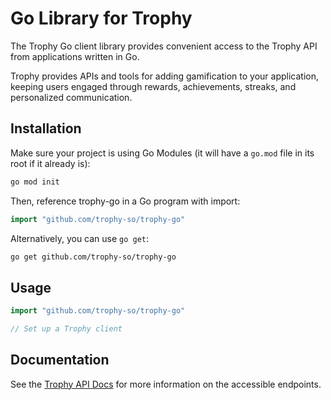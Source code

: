 # Go Library for Trophy

The Trophy Go client library provides convenient access to the Trophy API from applications written
in Go.

Trophy provides APIs and tools for adding gamification to your application, keeping users engaged
through rewards, achievements, streaks, and personalized communication.

## Installation

Make sure your project is using Go Modules (it will have a `go.mod` file in its root if it already
is):

```bash
go mod init
```

Then, reference trophy-go in a Go program with import:

```go
import "github.com/trophy-so/trophy-go"
```

Alternatively, you can use `go get`:

```bash
go get github.com/trophy-so/trophy-go
```

## Usage

```go
import "github.com/trophy-so/trophy-go"

// Set up a Trophy client


```

## Documentation

See the [Trophy API Docs](https://trophy.docs.buildwithfern.com/overview/introduction) for more
information on the accessible endpoints.
